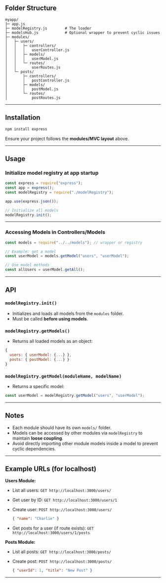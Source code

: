
## Folder Structure

```
myapp/
├─ app.js
├─ modelRegistry.js        # The loader
├─ modelsHub.js            # Optional wrapper to prevent cyclic issues
├─ modules/
│   ├─ users/
│   │   ├─ controllers/
│   │   │   userController.js
│   │   ├─ models/
│   │   │   userModel.js
│   │   └─ routes/
│   │       userRoutes.js
│   └─ posts/
│       ├─ controllers/
│       │   postController.js
│       ├─ models/
│       │   postModel.js
│       └─ routes/
│           postRoutes.js
```

---

## Installation

```bash
npm install express
```

Ensure your project follows the **modules/MVC layout** above.

---

## Usage

### Initialize model registry at app startup

```js
const express = require("express");
const app = express();
const modelRegistry = require("./modelRegistry");

app.use(express.json());

// Initialize all models
modelRegistry.init();

```

---

### Accessing Models in Controllers/Models

```js
const models = require("../../models"); // wrapper or registry

// Example: get a model
const userModel = models.getModel("users", "userModel");

// Use model methods
const allUsers = userModel.getAll();
```

---

## API

### `modelRegistry.init()`

* Initializes and loads all models from the `modules` folder.
* Must be called **before using models**.

### `modelRegistry.getModels()`

* Returns all loaded models as an object:

```js
{
  users: { userModel: {...} },
  posts: { postModel: {...} }
}
```

### `modelRegistry.getModel(moduleName, modelName)`

* Returns a specific model:

```js
const userModel = modelRegistry.getModel("users", "userModel");
```

---

## Notes

* Each module should have its own `models/` folder.
* Models can be accessed by other modules via `modelRegistry` to maintain **loose coupling**.
* Avoid directly importing other module models inside a model to prevent cyclic dependencies.

---

## Example URLs (for localhost)

**Users Module:**

* List all users: `GET http://localhost:3000/users/`
* Get user by ID: `GET http://localhost:3000/users/1`
* Create user: `POST http://localhost:3000/users/`

  ```json
  { "name": "Charlie" }
  ```
* Get posts for a user (if route exists): `GET http://localhost:3000/users/1/posts`

**Posts Module:**

* List all posts: `GET http://localhost:3000/posts/`
* Create post: `POST http://localhost:3000/posts/`

  ```json
  { "userId": 1, "title": "New Post" }
  ```

---

